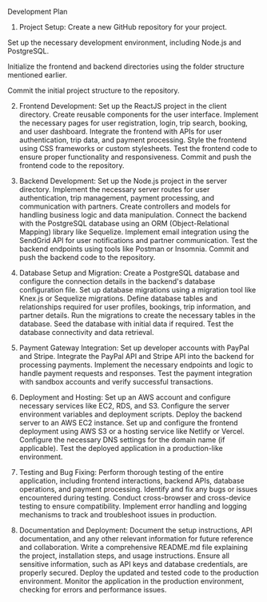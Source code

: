Development Plan

1. Project Setup:
Create a new GitHub repository for your project.

Set up the necessary development environment, including Node.js and PostgreSQL.

Initialize the frontend and backend directories using the folder structure mentioned earlier.

Commit the initial project structure to the repository.

2. Frontend Development:
Set up the ReactJS project in the client directory.
Create reusable components for the user interface.
Implement the necessary pages for user registration, login, trip search, booking, and user dashboard.
Integrate the frontend with APIs for user authentication, trip data, and payment processing.
Style the frontend using CSS frameworks or custom stylesheets.
Test the frontend code to ensure proper functionality and responsiveness.
Commit and push the frontend code to the repository.

3. Backend Development:
Set up the Node.js project in the server directory.
Implement the necessary server routes for user authentication, trip management, payment processing, and communication with partners.
Create controllers and models for handling business logic and data manipulation.
Connect the backend with the PostgreSQL database using an ORM (Object-Relational Mapping) library like Sequelize.
Implement email integration using the SendGrid API for user notifications and partner communication.
Test the backend endpoints using tools like Postman or Insomnia.
Commit and push the backend code to the repository.

4. Database Setup and Migration:
Create a PostgreSQL database and configure the connection details in the backend's database configuration file.
Set up database migrations using a migration tool like Knex.js or Sequelize migrations.
Define database tables and relationships required for user profiles, bookings, trip information, and partner details.
Run the migrations to create the necessary tables in the database.
Seed the database with initial data if required.
Test the database connectivity and data retrieval.

5. Payment Gateway Integration:
Set up developer accounts with PayPal and Stripe.
Integrate the PayPal API and Stripe API into the backend for processing payments.
Implement the necessary endpoints and logic to handle payment requests and responses.
Test the payment integration with sandbox accounts and verify successful transactions.

6. Deployment and Hosting:
Set up an AWS account and configure necessary services like EC2, RDS, and S3.
Configure the server environment variables and deployment scripts.
Deploy the backend server to an AWS EC2 instance.
Set up and configure the frontend deployment using AWS S3 or a hosting service like Netlify or Vercel.
Configure the necessary DNS settings for the domain name (if applicable).
Test the deployed application in a production-like environment.

7. Testing and Bug Fixing:
Perform thorough testing of the entire application, including frontend interactions, backend APIs, database operations, and payment processing.
Identify and fix any bugs or issues encountered during testing.
Conduct cross-browser and cross-device testing to ensure compatibility.
Implement error handling and logging mechanisms to track and troubleshoot issues in production.

8. Documentation and Deployment:
Document the setup instructions, API documentation, and any other relevant information for future reference and collaboration.
Write a comprehensive README.md file explaining the project, installation steps, and usage instructions.
Ensure all sensitive information, such as API keys and database credentials, are properly secured.
Deploy the updated and tested code to the production environment.
Monitor the application in the production environment, checking for errors and performance issues.